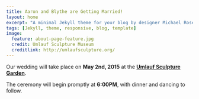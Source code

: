 ```yaml
---
title: Aaron and Blythe are Getting Married!
layout: home
excerpt: "A minimal Jekyll theme for your blog by designer Michael Rose."
tags: [Jekyll, theme, responsive, blog, template]
image:
  feature: about-page-feature.jpg
  credit: Umlauf Sculpture Museum
  creditlink: http://umlaufsculpture.org/
---
```



Our wedding will take place on **May 2nd, 2015** at the [**Umlauf Sculpture Garden**](/location).

The ceremony will begin promptly at **6:00PM**, with dinner and dancing to follow.


